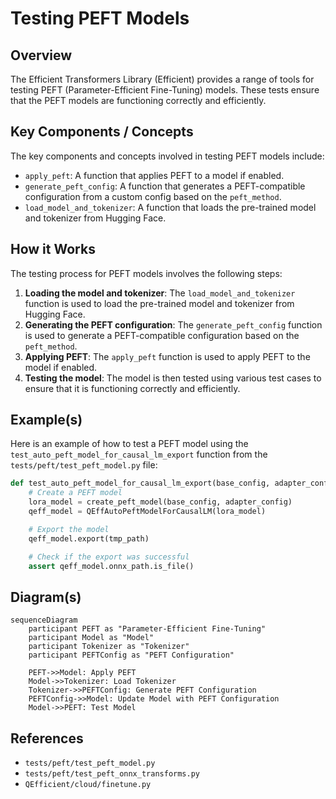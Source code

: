 # Testing PEFT Models
## Overview
The Efficient Transformers Library (Efficient) provides a range of tools for testing PEFT (Parameter-Efficient Fine-Tuning) models. These tests ensure that the PEFT models are functioning correctly and efficiently.

## Key Components / Concepts
The key components and concepts involved in testing PEFT models include:

*   `apply_peft`: A function that applies PEFT to a model if enabled.
*   `generate_peft_config`: A function that generates a PEFT-compatible configuration from a custom config based on the `peft_method`.
*   `load_model_and_tokenizer`: A function that loads the pre-trained model and tokenizer from Hugging Face.

## How it Works
The testing process for PEFT models involves the following steps:

1.  **Loading the model and tokenizer**: The `load_model_and_tokenizer` function is used to load the pre-trained model and tokenizer from Hugging Face.
2.  **Generating the PEFT configuration**: The `generate_peft_config` function is used to generate a PEFT-compatible configuration based on the `peft_method`.
3.  **Applying PEFT**: The `apply_peft` function is used to apply PEFT to the model if enabled.
4.  **Testing the model**: The model is then tested using various test cases to ensure that it is functioning correctly and efficiently.

## Example(s)
Here is an example of how to test a PEFT model using the `test_auto_peft_model_for_causal_lm_export` function from the `tests/peft/test_peft_model.py` file:

```python
def test_auto_peft_model_for_causal_lm_export(base_config, adapter_config, tmp_path):
    # Create a PEFT model
    lora_model = create_peft_model(base_config, adapter_config)
    qeff_model = QEffAutoPeftModelForCausalLM(lora_model)

    # Export the model
    qeff_model.export(tmp_path)

    # Check if the export was successful
    assert qeff_model.onnx_path.is_file()
```

## Diagram(s)
```mermaid
sequenceDiagram
    participant PEFT as "Parameter-Efficient Fine-Tuning"
    participant Model as "Model"
    participant Tokenizer as "Tokenizer"
    participant PEFTConfig as "PEFT Configuration"

    PEFT->>Model: Apply PEFT
    Model->>Tokenizer: Load Tokenizer
    Tokenizer->>PEFTConfig: Generate PEFT Configuration
    PEFTConfig->>Model: Update Model with PEFT Configuration
    Model->>PEFT: Test Model
```

## References
*   `tests/peft/test_peft_model.py`
*   `tests/peft/test_peft_onnx_transforms.py`
*   `QEfficient/cloud/finetune.py`